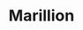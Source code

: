 ---
title: "Marillion"
summary: "Marillion formed in Aylesbury, Buckinghamshire, England in 1979. Recording consistently since 1982, their output is generally regarded as comprising two distinct eras, that of original vocalist who helmed the band at arguably their most popular , and his replacement, former member , who joined the band after Fish's departure in 1989. The band's differing styles between the two vocalists has often been known to divide fans."
image: "marillion.jpg"
---